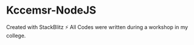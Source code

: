 # Kccemsr-NodeJS
Created with StackBlitz ⚡️
All Codes were written during a workshop in my college.
